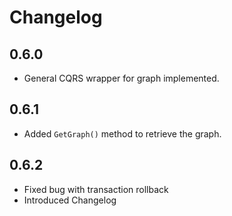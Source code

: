 # Changelog

## 0.6.0

- General CQRS wrapper for graph implemented.

## 0.6.1

- Added ```GetGraph()``` method to retrieve the graph.

## 0.6.2

- Fixed bug with transaction rollback
- Introduced Changelog